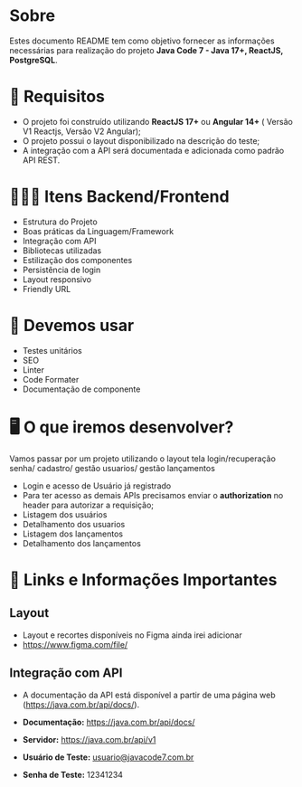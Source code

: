 # Sobre

Estes documento README tem como objetivo fornecer as informações necessárias para realização do projeto **Java Code 7 - Java 17+, ReactJS, PostgreSQL**.

# 🚨 Requisitos

- O projeto foi construído utilizando **ReactJS 17+** ou **Angular 14+** ( Versão V1 Reactjs, Versão V2 Angular);
- O projeto possui o layout disponibilizado na descrição do teste;
- A integração com a API será documentada e adicionada como padrão API REST.

# 🕵🏻‍♂️ Itens Backend/Frontend

- Estrutura do Projeto
- Boas práticas da Linguagem/Framework
- Integração com API
- Bibliotecas utilizadas
- Estilização dos componentes
- Persistência de login
- Layout responsivo
- Friendly URL

# 🎁 Devemos usar

- Testes unitários
- SEO
- Linter
- Code Formater
- Documentação de componente

# 🖥 O que iremos desenvolver?

Vamos passar por um projeto utilizando o layout tela login/recuperação senha/ cadastro/ gestão usuarios/ gestão lançamentos

- Login e acesso de Usuário já registrado
- Para ter acesso as demais APIs precisamos enviar o **authorization** no header para autorizar a requisição;
- Listagem dos usuários
- Detalhamento dos usuarios
- Listagem dos lançamentos
- Detalhamento dos lançamentos

# 🔗 Links e Informações Importantes

## Layout

- Layout e recortes disponíveis no Figma ainda irei adicionar
- https://www.figma.com/file/

## Integração com API

- A documentação da API está disponível a partir de uma página web (https://java.com.br/api/docs/).

- **Documentação:** https://java.com.br/api/docs/
- **Servidor:** https://java.com.br/api/v1
- **Usuário de Teste:** usuario@javacode7.com.br
- **Senha de Teste:** 12341234
